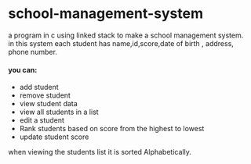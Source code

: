 # school-management-system
a program in c using linked stack to make a school management system.\
in this system each student has name,id,score,date of birth , address, phone number.
#### you can:
- add student
- remove student
- view student data
- view all students in a list
- edit a student
- Rank students based on score from the highest to lowest
- update student score

when viewing the students list it is sorted Alphabetically.
